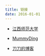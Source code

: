 ```yaml
---
title: 链接
date: 2016-01-01
---
```


- [江西师范大学](http://www.jxnu.edu.cn/)

- [MummyDing](http://blog.csdn.net/mummyding)

- [刀刀的博客](https://ddragonever.github.io)